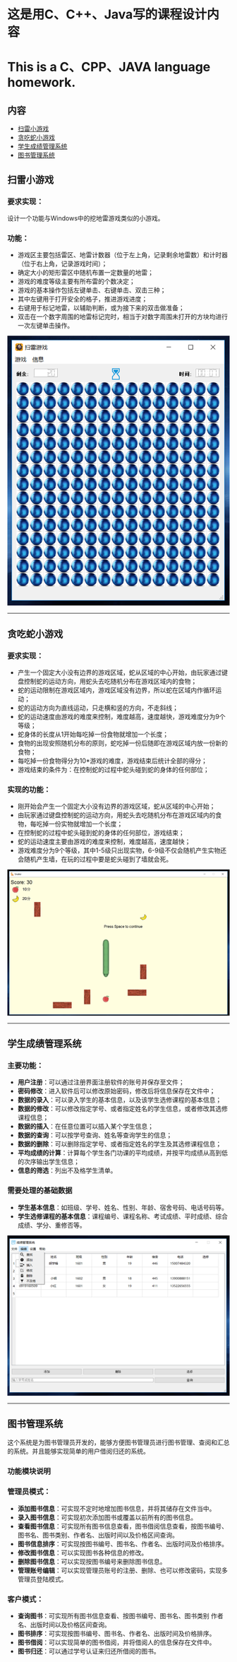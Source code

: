 # 这是用C、C++、Java写的课程设计内容
# This is a C、CPP、JAVA language homework.

## **内容**
- [扫雷小游戏](#扫雷小游戏)
- [贪吃蛇小游戏](#贪吃蛇小游戏)
- [学生成绩管理系统](#学生成绩管理系统)
- [图书管理系统](#图书管理系统)





## 扫雷小游戏

### 要求实现：
设计一个功能与Windows中的挖地雷游戏类似的小游戏。

### 功能：
- 游戏区主要包括雷区、地雷计数器（位于左上角，记录剩余地雷数）和计时器（位于右上角，记录游戏时间）；
- 确定大小的矩形雷区中随机布置一定数量的地雷；
- 游戏的难度等级主要有所布雷的个数决定；
- 游戏的基本操作包括左键单击、右键单击、双击三种；
- 其中左键用于打开安全的格子，推进游戏进度；
- 右键用于标记地雷，以辅助判断，或为接下来的双击做准备；
- 双击在一个数字周围的地雷标记完时，相当于对数字周围未打开的方块均进行一次左键单击操作。

![扫雷](https://github.com/Baisha-Geek/Curriculum-Design/blob/master/saolei-CPP/picture/sao1.PNG "扫雷")

--------------------------------

## 贪吃蛇小游戏

### 要求实现：

- 产生一个固定大小没有边界的游戏区域，蛇从区域的中心开始，由玩家通过键盘控制蛇的运动方向，用蛇头去吃随机分布在游戏区域内的食物；
- 蛇的运动限制在游戏区域内，游戏区域没有边界，所以蛇在区域内作循环运动；
- 蛇的运动方向为直线运动，只走横和竖的方向，不走斜线；
- 蛇的运动速度由游戏的难度来控制，难度越高，速度越快，游戏难度分为9个等级；
- 蛇身体的长度从1开始每吃掉一份食物就增加一个长度；
- 食物的出现安照随机分布的原则，蛇吃掉一份后随即在游戏区域内放一份新的食物；
- 每吃掉一份食物得分为10*游戏的难度，游戏结束后统计全部的得分；
- 游戏结束的条件为：在控制蛇的过程中蛇头碰到蛇的身体的任何部位；

### 实现的功能：
- 刚开始会产生一个固定大小没有边界的游戏区域，蛇从区域的中心开始；
- 由玩家通过键盘控制蛇的运动方向，用蛇头去吃随机分布在游戏区域内的食物，每吃掉一份实物就增加一个长度；
- 在控制蛇的过程中蛇头碰到蛇的身体的任何部位，游戏结束；
- 蛇的运动速度主要由游戏的难度来控制，难度越高，速度越快；
- 游戏难度分为9个等级，其中1-5级只出现实物，6-9级不仅会随机产生实物还会随机产生墙，在玩的过程中要是蛇头碰到了墙就会死。

![贪吃蛇](https://github.com/Baisha-Geek/Curriculum-Design/blob/master/snack-CPP/picture/snack4.PNG "贪吃蛇")

-------------------------------------

## 学生成绩管理系统

### 主要功能：
- **用户注册**：可以通过注册界面注册软件的账号并保存至文件；
- **密码修改**：进入软件后可以修改原始密码，修改后将信息保存在文件中；
- **数据的录入**：可以录入学生的基本信息，以及该学生选修课程的基本信息；
- **数据的修改**：可以修改指定学号、或者指定姓名的学生信息，或者修改其选修课程信息；
- **数据的插入**：在任意位置可以插入某个学生信息；
- **数据的查询**：可以按学号查询、姓名等查询学生的信息；
- **数据的删除**：可以删除指定学号、或者指定姓名的学生及其选修课程信息；
- **平均成绩的计算**：计算每个学生各门功课的平均成绩，并按平均成绩从高到低的次序输出学生信息；
- **信息的筛选**：列出不及格学生清单。

### 需要处理的基础数据
- **学生基本信息**：如班级、学号、姓名、性别、年龄、宿舍号码、电话号码等。
- **学生选修课程的基本信息**：课程编号、课程名称、考试成绩、平时成绩、综合成绩、学分、重修否等。

![学生管理系统](https://github.com/Baisha-Geek/Curriculum-Design/blob/master/student%20management%20system-cpp/picture/1.PNG "学生管理系统")



------------------------------------------------

## 图书管理系统
这个系统是为图书管理员开发的，能够方便图书管理员进行图书管理、查阅和汇总的系统。并且能够实现简单的用户借阅归还的系统。


### **功能模块说明**

### 管理员模式：
- **添加图书信息**：可实现不定时地增加图书信息，并将其储存在文件当中。
- **录入图书信息**：可实现初次添加图书或覆盖以前所有的图书信息。
- **查看图书信息**：可实现所有图书信息查看，图书借阅信息查看，按图书编号、图书名、图书类别、作者名、出版时间以及价格区间查询。
- **图书信息排序**：可实现按图书编号、图书名、作者名、出版时间及价格排序。
- **修改图书信息**：可以实现图书各种信息的修改。
- **删除图书信息**：可以实现按图书编号来删除图书信息。
- **管理账号编辑**：可以实现管理员账号的注册、删除、也可以修改密码，实现多管理员登陆模式。

### 客户模式：
- **查询图书**：可实现所有图书信息查看、按图书编号、图书名、图书类别
作者名、出版时间以及价格区间查询。
- **图书排序**：可实现按图书编号、图书名、作者名、出版时间及价格排序。
- **图书借阅**：可以实现简单的图书借阅，并将借阅人的信息保存在文件中。
- **图书归还**：可以通过学号认证来归还所借阅的图书。